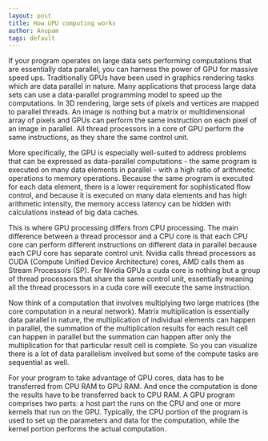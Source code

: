 ```yaml
---
layout: post
title: How GPU computing works
author: Anupam
tags: default
--- 
```

If your program operates on large data sets performing computations that are essentially data parallel, you can harness the power of GPU for massive speed ups. Traditionally GPUs have been used in graphics rendering tasks which are data parallel in nature. Many applications that process large data sets can use a data-parallel programming model to speed up the computations. In 3D rendering, large sets of pixels and vertices are mapped to parallel threads. An image is nothing but a matrix or multidimensional array of pixels and GPUs can perform the same instruction on each pixel of an image in parallel. All thread processors in a core of GPU perform the same instructions, as they share the same control unit. 

More specifically, the GPU is especially well-suited to address problems that can be expressed as data-parallel computations - the same program is executed on many data elements in parallel - with a high ratio of arithmetic operations to memory operations. Because the same program is executed for each data element, there is a lower requirement for sophisticated flow control, and because it is executed on many data elements and has high arithmetic intensity, the memory access latency can be hidden with calculations instead of big data caches.

This is where GPU processing differs from CPU processing. The main difference between a thread processor and a CPU core is that each CPU core can perform different instructions on different data in parallel because each CPU core has separate control unit. Nvidia calls thread processors as CUDA (Compute Unified Device Architecture) cores, AMD calls them as Stream Processors (SP). For Nvidia GPUs a cuda core is nothing but a group of thread processors that share the same control unit, essentially meaning all the thread processors in a cuda core will execute the same instruction.

Now think of a computation that involves multiplying two large matrices (the core computation in a neural network). Matrix multiplication is essentially data parallel in nature, the multiplication of individual elements can happen in parallel, the summation of the multiplication results for each result cell can happen in parallel but the summation can happen after only the multiplication for that particular result cell is complete. So you can visualize there is a lot of data parallelism involved but some of the compute tasks are sequential as well. 

For your program to take advantage of GPU cores, data has to be transferred from CPU RAM to GPU RAM. And once the computation is done the results have to be transferred back to CPU RAM. A GPU program comprises two parts: a host part the runs on the CPU and one or more kernels that run on the GPU. Typically, the CPU portion of the program is used to set up the parameters and data for the computation, while the kernel portion performs the actual computation.